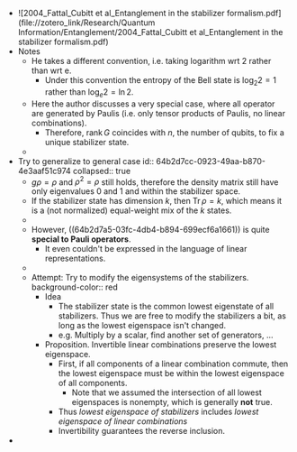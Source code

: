 - ![2004_Fattal_Cubitt et al_Entanglement in the stabilizer formalism.pdf](file://zotero_link/Research/Quantum Information/Entanglement/2004_Fattal_Cubitt et al_Entanglement in the stabilizer formalism.pdf)
- Notes
	- He takes a different convention, i.e. taking logarithm wrt 2 rather than wrt e.
		- Under this convention the entropy of the Bell state is $\log_2 2=1$ rather than $\log_e 2=\ln 2$.
	- Here the author discusses a very special case, where all operator are generated by Paulis (i.e. only tensor products of Paulis, no linear combinations).
		- Therefore, $\operatorname{rank}G$ coincides with $n$, the number of qubits, to fix a unique stabilizer state.
	-
- Try to generalize to general case
  id:: 64b2d7cc-0923-49aa-b870-4e3aaf51c974
  collapsed:: true
	- $g\rho=\rho$ and $\rho^2=\rho$ still holds, therefore the density matrix still have only eigenvalues 0 and 1 and within the stabilizer space.
	- If the stabilizer state has dimension $k$, then $\operatorname{Tr}\rho=k$,
	  which means it is a (not normalized) equal-weight mix of the $k$ states.
	-
	- However, ((64b2d7a5-03fc-4db4-b894-699ecf6a1661)) is quite **special to Pauli operators**.
		- It even couldn't be expressed in the language of linear representations.
	-
	- Attempt: Try to modify the eigensystems of the stabilizers.
	  background-color:: red
		- Idea
			- The stabilizer state is the common lowest eigenstate of all stabilizers.
			  Thus we are free to modify the stabilizers a bit, as long as the lowest eigenspace isn't changed.
			- e.g. Multiply by a scalar, find another set of generators, ...
		- Proposition. Invertible linear combinations preserve the lowest eigenspace.
			- First, if all components of a linear combination commute, then the lowest eigenspace must be within the lowest eigenspace of all components.
				- Note that we assumed the intersection of all lowest eigenspaces is nonempty, which is generally **not** true.
			- Thus *lowest eigenspace of stabilizers* includes *lowest eigenspace of linear combinations*
			- Invertibility guarantees the reverse inclusion.
-